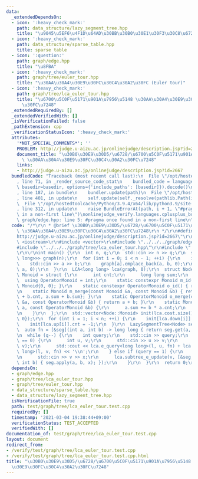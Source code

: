 ```yaml
---
data:
  _extendedDependsOn:
  - icon: ':heavy_check_mark:'
    path: data_structure/lazy_segment_tree.hpp
    title: "\u9045\u5EF6\u4F1D\u64AD\u30BB\u30B0\u30E1\u30F3\u30C8\u6728"
  - icon: ':heavy_check_mark:'
    path: data_structure/sparse_table.hpp
    title: sparse table
  - icon: ':question:'
    path: graph/edge.hpp
    title: "\u8FBA"
  - icon: ':heavy_check_mark:'
    path: graph/tree/euler_tour.hpp
    title: "\u30AA\u30A4\u30E9\u30FC\u30C4\u30A2\u30FC (Euler tour)"
  - icon: ':heavy_check_mark:'
    path: graph/tree/lca_euler_tour.hpp
    title: "\u6700\u5C0F\u5171\u901A\u7956\u5148 \u30AA\u30A4\u30E9\u30FC\u30C4\u30A2\
      \u30FC\u7248"
  _extendedRequiredBy: []
  _extendedVerifiedWith: []
  _isVerificationFailed: false
  _pathExtension: cpp
  _verificationStatusIcon: ':heavy_check_mark:'
  attributes:
    '*NOT_SPECIAL_COMMENTS*': ''
    PROBLEM: http://judge.u-aizu.ac.jp/onlinejudge/description.jsp?id=2667
    document_title: "\u30B0\u30E9\u30D5/\u6728/\u6700\u5C0F\u5171\u901A\u7956\u5148\
      \ \u30AA\u30A4\u30E9\u30FC\u30C4\u30A2\u30FC\u7248"
    links:
    - http://judge.u-aizu.ac.jp/onlinejudge/description.jsp?id=2667
  bundledCode: "Traceback (most recent call last):\n  File \"/opt/hostedtoolcache/Python/3.9.4/x64/lib/python3.9/site-packages/onlinejudge_verify/documentation/build.py\"\
    , line 71, in _render_source_code_stat\n    bundled_code = language.bundle(stat.path,\
    \ basedir=basedir, options={'include_paths': [basedir]}).decode()\n  File \"/opt/hostedtoolcache/Python/3.9.4/x64/lib/python3.9/site-packages/onlinejudge_verify/languages/cplusplus.py\"\
    , line 187, in bundle\n    bundler.update(path)\n  File \"/opt/hostedtoolcache/Python/3.9.4/x64/lib/python3.9/site-packages/onlinejudge_verify/languages/cplusplus_bundle.py\"\
    , line 401, in update\n    self.update(self._resolve(pathlib.Path(included), included_from=path))\n\
    \  File \"/opt/hostedtoolcache/Python/3.9.4/x64/lib/python3.9/site-packages/onlinejudge_verify/languages/cplusplus_bundle.py\"\
    , line 312, in update\n    raise BundleErrorAt(path, i + 1, \"#pragma once found\
    \ in a non-first line\")\nonlinejudge_verify.languages.cplusplus_bundle.BundleErrorAt:\
    \ graph/edge.hpp: line 5: #pragma once found in a non-first line\n"
  code: "/*\r\n * @brief \u30B0\u30E9\u30D5/\u6728/\u6700\u5C0F\u5171\u901A\u7956\u5148\
    \ \u30AA\u30A4\u30E9\u30FC\u30C4\u30A2\u30FC\u7248\r\n */\r\n#define PROBLEM \"\
    http://judge.u-aizu.ac.jp/onlinejudge/description.jsp?id=2667\"\r\n\r\n#include\
    \ <iostream>\r\n#include <vector>\r\n#include \"../../../graph/edge.hpp\"\r\n\
    #include \"../../../graph/tree/lca_euler_tour.hpp\"\r\n#include \"../../../data_structure/lazy_segment_tree.hpp\"\
    \r\n\r\nint main() {\r\n  int n, q;\r\n  std::cin >> n >> q;\r\n  std::vector<std::vector<Edge<long\
    \ long>>> graph(n);\r\n  for (int i = 0; i < n - 1; ++i) {\r\n    int a, b;\r\n\
    \    std::cin >> a >> b;\r\n    graph[a].emplace_back(a, b, 0);\r\n    graph[b].emplace_back(b,\
    \ a, 0);\r\n  }\r\n  LCA<long long> lca(graph, 0);\r\n  struct Node {\r\n    using\
    \ Monoid = struct {\r\n      int cnt;\r\n      long long sum;\r\n    };\r\n  \
    \  using OperatorMonoid = int;\r\n    static constexpr Monoid m_id() { return\
    \ Monoid{0, 0}; }\r\n    static constexpr OperatorMonoid o_id() { return 0; }\r\
    \n    static Monoid m_merge(const Monoid &a, const Monoid &b) { return Monoid{a.cnt\
    \ + b.cnt, a.sum + b.sum}; }\r\n    static OperatorMonoid o_merge(const OperatorMonoid\
    \ &a, const OperatorMonoid &b) { return a + b; }\r\n    static Monoid apply(Monoid\
    \ a, const OperatorMonoid &b) {\r\n      a.sum += b * a.cnt;\r\n      return a;\r\
    \n    }\r\n  };\r\n  std::vector<Node::Monoid> init(lca.cost.size(), Node::Monoid{0,\
    \ 0});\r\n  for (int i = 1; i < n; ++i) {\r\n    init[lca.down[i]].cnt = 1;\r\n\
    \    init[lca.up[i]].cnt = -1;\r\n  }\r\n  LazySegmentTree<Node> seg(init);\r\n\
    \  auto fn = [&seg](int a, int b) -> long long { return seg.get(a, b).sum; };\r\
    \n  while (q--) {\r\n    int query;\r\n    std::cin >> query;\r\n    if (query\
    \ == 0) {\r\n      int u, v;\r\n      std::cin >> u >> v;\r\n      int l = lca.query(u,\
    \ v);\r\n      std::cout << lca.e_query<long long>(l, u, fn) + lca.e_query<long\
    \ long>(l, v, fn) << '\\n';\r\n    } else if (query == 1) {\r\n      int v, x;\r\
    \n      std::cin >> v >> x;\r\n      lca.subtree_e_update(v, [&seg, x](int a,\
    \ int b) { seg.apply(a, b, x); });\r\n    }\r\n  }\r\n  return 0;\r\n}\r\n"
  dependsOn:
  - graph/edge.hpp
  - graph/tree/lca_euler_tour.hpp
  - graph/tree/euler_tour.hpp
  - data_structure/sparse_table.hpp
  - data_structure/lazy_segment_tree.hpp
  isVerificationFile: true
  path: test/graph/tree/lca_euler_tour.test.cpp
  requiredBy: []
  timestamp: '2021-03-04 19:38:44+09:00'
  verificationStatus: TEST_ACCEPTED
  verifiedWith: []
documentation_of: test/graph/tree/lca_euler_tour.test.cpp
layout: document
redirect_from:
- /verify/test/graph/tree/lca_euler_tour.test.cpp
- /verify/test/graph/tree/lca_euler_tour.test.cpp.html
title: "\u30B0\u30E9\u30D5/\u6728/\u6700\u5C0F\u5171\u901A\u7956\u5148 \u30AA\u30A4\
  \u30E9\u30FC\u30C4\u30A2\u30FC\u7248"
---
```

